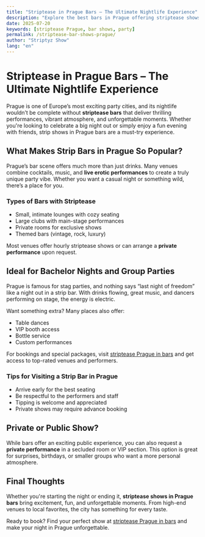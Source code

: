 ```yaml
---
title: "Striptease in Prague Bars – The Ultimate Nightlife Experience"
description: "Explore the best bars in Prague offering striptease shows. Perfect for party nights, bachelor events, or casual fun with friends."
date: 2025-07-20
keywords: [striptease Prague, bar shows, party]
permalink: /striptease-bar-shows-prague/
author: "Striptyz Show"
lang: "en"
---
```


# Striptease in Prague Bars – The Ultimate Nightlife Experience

Prague is one of Europe’s most exciting party cities, and its nightlife wouldn’t be complete without **striptease bars** that deliver thrilling performances, vibrant atmosphere, and unforgettable moments. Whether you're looking to celebrate a big night out or simply enjoy a fun evening with friends, strip shows in Prague bars are a must-try experience.

## What Makes Strip Bars in Prague So Popular?

Prague’s bar scene offers much more than just drinks. Many venues combine cocktails, music, and **live erotic performances** to create a truly unique party vibe. Whether you want a casual night or something wild, there’s a place for you.

### Types of Bars with Striptease

- Small, intimate lounges with cozy seating  
- Large clubs with main-stage performances  
- Private rooms for exclusive shows  
- Themed bars (vintage, rock, luxury)

Most venues offer hourly striptease shows or can arrange a **private performance** upon request.

## Ideal for Bachelor Nights and Group Parties

Prague is famous for stag parties, and nothing says “last night of freedom” like a night out in a strip bar. With drinks flowing, great music, and dancers performing on stage, the energy is electric.

Want something extra? Many places also offer:
- Table dances  
- VIP booth access  
- Bottle service  
- Custom performances

For bookings and special packages, visit [striptease Prague in bars](https://www.strip-praha.cz/en/home/) and get access to top-rated venues and performers.

### Tips for Visiting a Strip Bar in Prague

- Arrive early for the best seating  
- Be respectful to the performers and staff  
- Tipping is welcome and appreciated  
- Private shows may require advance booking

## Private or Public Show?

While bars offer an exciting public experience, you can also request a **private performance** in a secluded room or VIP section. This option is great for surprises, birthdays, or smaller groups who want a more personal atmosphere.

## Final Thoughts

Whether you're starting the night or ending it, **striptease shows in Prague bars** bring excitement, fun, and unforgettable moments. From high-end venues to local favorites, the city has something for every taste.

Ready to book? Find your perfect show at [striptease Prague in bars](https://www.strip-praha.cz/en/home/) and make your night in Prague unforgettable.
